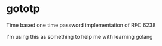 # gototp
Time based one time password implementation of RFC 6238

I'm using this as something to help me with learning golang
